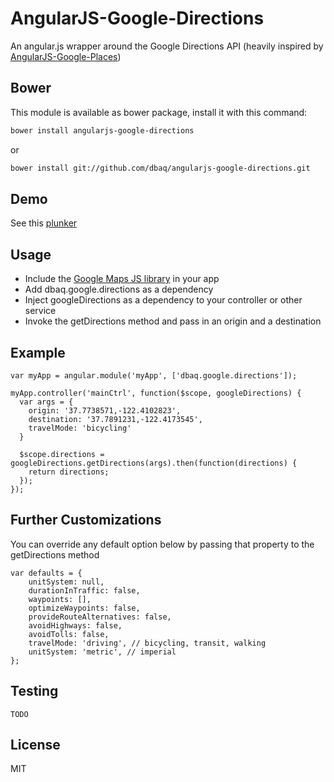 AngularJS-Google-Directions
=========

An angular.js wrapper around the Google Directions API (heavily inspired by [AngularJS-Google-Places](https://github.com/arunisrael/angularjs-google-places))

Bower
--
This module is available as bower package, install it with this command:

```bash
bower install angularjs-google-directions
```
or

```bash
bower install git://github.com/dbaq/angularjs-google-directions.git
```

Demo
--
See this [plunker](http://embed.plnkr.co/sfe1hrZcKsYeKRIMMUBJ/preview)

Usage
--
- Include the [Google Maps JS library](http://maps.googleapis.com/maps/api/js?libraries=places&sensor=true_or_false) in your app
- Add dbaq.google.directions as a dependency
- Inject googleDirections as a dependency to your controller or other service
- Invoke the getDirections method and pass in an origin and a destination

Example
--
```
var myApp = angular.module('myApp', ['dbaq.google.directions']);

myApp.controller('mainCtrl', function($scope, googleDirections) {
  var args = {
    origin: '37.7738571,-122.4102823',
    destination: '37.7891231,-122.4173545',
    travelMode: 'bicycling'
  }

  $scope.directions = googleDirections.getDirections(args).then(function(directions) {
    return directions;
  });
});
```

Further Customizations
--
You can override any default option below by passing that property to the getDirections method
```
var defaults = {
    unitSystem: null,
    durationInTraffic: false,
    waypoints: [],
    optimizeWaypoints: false,
    provideRouteAlternatives: false,
    avoidHighways: false,
    avoidTolls: false,
    travelMode: 'driving', // bicycling, transit, walking
    unitSystem: 'metric', // imperial
};
```

Testing
--
```
TODO
```

License
--
MIT
